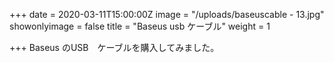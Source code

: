 +++
date = 2020-03-11T15:00:00Z
image = "/uploads/baseuscable - 13.jpg"
showonlyimage = false
title = "Baseus usb ケーブル"
weight = 1

+++
Baseus のUSB　ケーブルを購入してみました。